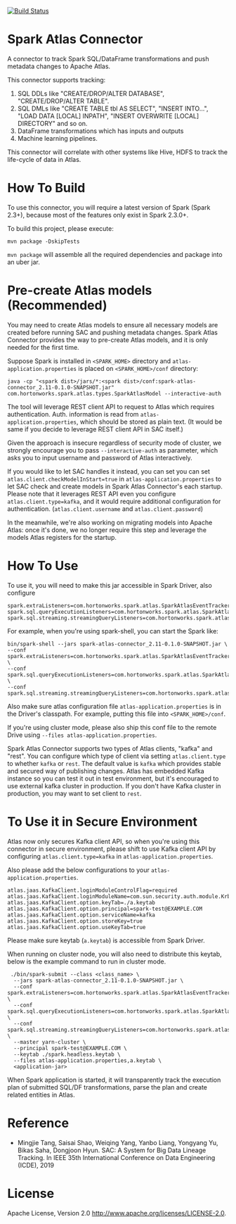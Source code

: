 [![Build Status](https://travis-ci.org/hortonworks-spark/spark-atlas-connector.svg?branch=master)](https://travis-ci.org/hortonworks-spark/spark-atlas-connector)

Spark Atlas Connector
===

A connector to track Spark SQL/DataFrame transformations and push metadata changes to Apache Atlas.

This connector supports tracking:

1. SQL DDLs like "CREATE/DROP/ALTER DATABASE", "CREATE/DROP/ALTER TABLE".
2. SQL DMLs like "CREATE TABLE tbl AS SELECT", "INSERT INTO...", "LOAD DATA [LOCAL] INPATH", "INSERT OVERWRITE [LOCAL] DIRECTORY" and so on.
3. DataFrame transformations which has inputs and outputs
4. Machine learning pipelines.

This connector will correlate with other systems like Hive, HDFS to track the life-cycle of data in Atlas.

How To Build
==========

To use this connector, you will require a latest version of Spark (Spark 2.3+), because most of the features only exist in Spark 2.3.0+.

To build this project, please execute:

```shell
mvn package -DskipTests
```

`mvn package` will assemble all the required dependencies and package into an uber jar.

Pre-create Atlas models (Recommended)
=====================================

You may need to create Atlas models to ensure all necessary models are created before running SAC and pushing metadata changes. Spark Atlas Connector provides the way to pre-create Atlas models, and it is only needed for the first time.

Suppose Spark is installed in `<SPARK_HOME>` directory and `atlas-application.properties` is placed on `<SPARK_HOME>/conf` directory:

```shell
java -cp "<spark dist>/jars/*:<spark dist>/conf:spark-atlas-connector_2.11-0.1.0-SNAPSHOT.jar" com.hortonworks.spark.atlas.types.SparkAtlasModel --interactive-auth
```

The tool will leverage REST client API to request to Atlas which requires authentication. Auth. information is read from `atlas-application.properties`, which should be stored as plain text.
(It would be same if you decide to leverage REST client API in SAC itself.)

Given the approach is insecure regardless of security mode of cluster, we strongly encourage you to pass `--interactive-auth` as parameter, which asks you to input username and password of Atlas interactively.

If you would like to let SAC handles it instead, you can set you can set `atlas.client.checkModelInStart=true` in `atlas-application.properties` to let SAC check and create models in Spark Atlas Connector's each startup.
Please note that it leverages REST API even you configure `atlas.client.type=kafka`, and it would require additional configuration for authentication. (`atlas.client.username` and `atlas.client.password`)

In the meanwhile, we're also working on migrating models into Apache Atlas: once it's done, we no longer require this step and leverage the models Atlas registers for the startup.

How To Use
==========

To use it, you will need to make this jar accessible in Spark Driver, also configure

```
spark.extraListeners=com.hortonworks.spark.atlas.SparkAtlasEventTracker
spark.sql.queryExecutionListeners=com.hortonworks.spark.atlas.SparkAtlasEventTracker
spark.sql.streaming.streamingQueryListeners=com.hortonworks.spark.atlas.SparkAtlasStreamingQueryEventTracker
```

For example, when you're using spark-shell, you can start the Spark like:

```shell
bin/spark-shell --jars spark-atlas-connector_2.11-0.1.0-SNAPSHOT.jar \
--conf spark.extraListeners=com.hortonworks.spark.atlas.SparkAtlasEventTracker \
--conf spark.sql.queryExecutionListeners=com.hortonworks.spark.atlas.SparkAtlasEventTracker \
--conf spark.sql.streaming.streamingQueryListeners=com.hortonworks.spark.atlas.SparkAtlasStreamingQueryEventTracker
```

Also make sure atlas configuration file `atlas-application.properties` is in the Driver's classpath. For example, putting this file into `<SPARK_HOME>/conf`.

If you're using cluster mode, please also ship this conf file to the remote Drive using `--files atlas-application.properties`.

Spark Atlas Connector supports two types of Atlas clients, "kafka" and "rest". You can configure which type of client via setting `atlas.client.type` to whether `kafka` or `rest`.
The default value is `kafka` which provides stable and secured way of publishing changes. Atlas has embedded Kafka instance so you can test it out in test environment, but it's encouraged to use external kafka cluster in production. If you don't have Kafka cluster in production, you may want to set client to `rest`.

To Use it in Secure Environment
===

Atlas now only secures Kafka client API, so when you're using this connector in secure environment, please shift to use Kafka client API by configuring `atlas.client.type=kafka` in `atlas-application.properties`.

Also please add the below configurations to your `atlas-application.properties`.

```
atlas.jaas.KafkaClient.loginModuleControlFlag=required
atlas.jaas.KafkaClient.loginModuleName=com.sun.security.auth.module.Krb5LoginModule
atlas.jaas.KafkaClient.option.keyTab=./a.keytab
atlas.jaas.KafkaClient.option.principal=spark-test@EXAMPLE.COM
atlas.jaas.KafkaClient.option.serviceName=kafka
atlas.jaas.KafkaClient.option.storeKey=true
atlas.jaas.KafkaClient.option.useKeyTab=true
```

Please make sure keytab (`a.keytab`) is accessible from Spark Driver.

When running on cluster node, you will also need to distribute this keytab, below is the example command to run in cluster mode.

```shell
 ./bin/spark-submit --class <class_name> \
  --jars spark-atlas-connector_2.11-0.1.0-SNAPSHOT.jar \
  --conf spark.extraListeners=com.hortonworks.spark.atlas.SparkAtlasEventTracker \
  --conf spark.sql.queryExecutionListeners=com.hortonworks.spark.atlas.SparkAtlasEventTracker \
  --conf spark.sql.streaming.streamingQueryListeners=com.hortonworks.spark.atlas.SparkAtlasStreamingQueryEventTracker \
  --master yarn-cluster \
  --principal spark-test@EXAMPLE.COM \
  --keytab ./spark.headless.keytab \
  --files atlas-application.properties,a.keytab \
  <application-jar>
```

When Spark application is started, it will transparently track the execution plan of submitted SQL/DF transformations, parse the plan and create related entities in Atlas.

Reference
===
- Mingjie Tang, Saisai Shao, Weiqing Yang, Yanbo Liang, Yongyang Yu, Bikas Saha, Dongjoon Hyun. SAC: A System for Big Data Lineage Tracking. In IEEE 35th International Conference on Data Engineering (ICDE), 2019

License
=======

Apache License, Version 2.0 http://www.apache.org/licenses/LICENSE-2.0.
